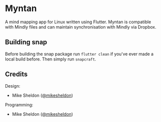 # Myntan

A mind mapping app for Linux written using Flutter. Myntan is compatible with Mindly files and can maintain synchronisation with Mindly via Dropbox.

## Building snap

Before building the snap package run `flutter clean` if you've ever made a local build before. Then simply run `snapcraft`.

## Credits

Design:
* Mike Sheldon ([@mikesheldon](https://twitter.com/mikesheldon))

Programming:
* Mike Sheldon ([@mikesheldon](https://twitter.com/mikesheldon))
